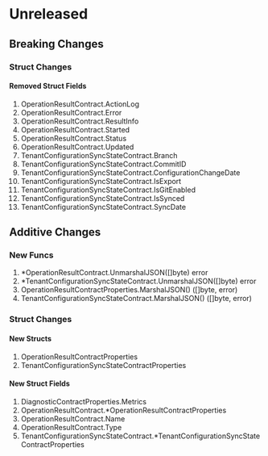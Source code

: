 # Unreleased

## Breaking Changes

### Struct Changes

#### Removed Struct Fields

1. OperationResultContract.ActionLog
1. OperationResultContract.Error
1. OperationResultContract.ResultInfo
1. OperationResultContract.Started
1. OperationResultContract.Status
1. OperationResultContract.Updated
1. TenantConfigurationSyncStateContract.Branch
1. TenantConfigurationSyncStateContract.CommitID
1. TenantConfigurationSyncStateContract.ConfigurationChangeDate
1. TenantConfigurationSyncStateContract.IsExport
1. TenantConfigurationSyncStateContract.IsGitEnabled
1. TenantConfigurationSyncStateContract.IsSynced
1. TenantConfigurationSyncStateContract.SyncDate

## Additive Changes

### New Funcs

1. *OperationResultContract.UnmarshalJSON([]byte) error
1. *TenantConfigurationSyncStateContract.UnmarshalJSON([]byte) error
1. OperationResultContractProperties.MarshalJSON() ([]byte, error)
1. TenantConfigurationSyncStateContract.MarshalJSON() ([]byte, error)

### Struct Changes

#### New Structs

1. OperationResultContractProperties
1. TenantConfigurationSyncStateContractProperties

#### New Struct Fields

1. DiagnosticContractProperties.Metrics
1. OperationResultContract.*OperationResultContractProperties
1. OperationResultContract.Name
1. OperationResultContract.Type
1. TenantConfigurationSyncStateContract.*TenantConfigurationSyncStateContractProperties
